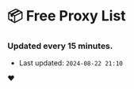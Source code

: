 # :package: Free Proxy List
### Updated every 15 minutes.

- Last updated: `2024-08-22 21:10`

:heart:
